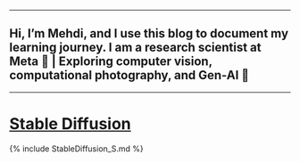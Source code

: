  
---
## Hi, I’m Mehdi, and I use this blog to document my learning journey. I am a research scientist at Meta 🧠 | Exploring computer vision, computational photography, and Gen-AI 🚀
---


# [Stable Diffusion](posts/StableDiffusion.md)
{% include StableDiffusion_S.md %}

